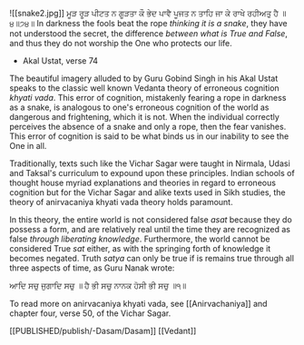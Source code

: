 ![[snake2.jpg]]
ਮੂੜ ਰੂੜ ਪੀਟਤ ਨ ਗੂੜਤਾ ਕੌ ਭੇਦ ਪਾਵੈ ਪੂਜਤ ਨ ਤਾਹਿ ਜਾ ਕੇ ਰਾਖੇ ਰਹੀਅਤੁ ਹੈ ॥੪॥੭੪॥
In darkness the fools beat the rope *thinking it is a snake*, they have not understood the secret, the difference *between what is True and False*, and thus they do not worship the One who protects our life.

- Akal Ustat, verse 74

The beautiful imagery alluded to by Guru Gobind Singh in his Akal Ustat speaks to the classic well known Vedanta theory of erroneous cognition *khyati vada*. This error of cognition, mistakenly fearing a rope in darkness as a snake, is analogous to one's erroneous cognition of the world as dangerous and frightening, which it is not. When the individual correctly perceives the absence of a snake and only a rope, then the fear vanishes. This error of cognition is said to be what binds us in our inability to see the One in all.

Traditionally, texts such like the Vichar Sagar were taught in Nirmala, Udasi and Taksal's curriculum to expound upon these principles. Indian schools of thought house myriad explanations and theories in regard to erroneous cognition but for the Vichar Sagar and alike texts used in Sikh studies, the theory of anirvacaniya khyati vada theory holds paramount. 

In this theory, the entire world is not considered false *asat* because they do possess a form, and are relatively real until the time they are recognized as false *through liberating knowledge*. Furthermore, the world cannot be considered True *sat* either, as with the springing forth of knowledge it becomes negated. Truth *satya* can only be true if is remains true through all three aspects of time, as Guru Nanak wrote:

ਆਦਿ ਸਚੁ ਜੁਗਾਦਿ ਸਚੁ ॥ ਹੈ ਭੀ ਸਚੁ ਨਾਨਕ ਹੋਸੀ ਭੀ ਸਚੁ ॥੧॥

To read more on anirvacaniya khyati vada, see [[Anirvachaniya]] and chapter four, verse 50, of the Vichar Sagar. 

[[PUBLISHED/publish/-Dasam/Dasam]]
[[Vedant]]
